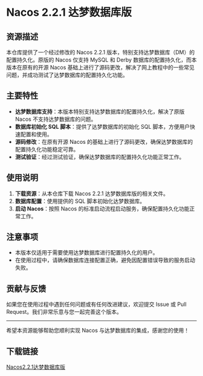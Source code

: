 # Nacos 2.2.1 达梦数据库版

## 资源描述

本仓库提供了一个经过修改的 Nacos 2.2.1 版本，特别支持达梦数据库（DM）的配置持久化。原版的 Nacos 仅支持 MySQL 和 Derby 数据库的配置持久化，而本版本在原有的开源 Nacos 基础上进行了源码更改，解决了网上教程中的一些常见问题，并成功测试了达梦数据库的配置持久化功能。

## 主要特性

- **达梦数据库支持**：本版本特别支持达梦数据库的配置持久化，解决了原版 Nacos 不支持达梦数据库的问题。
- **数据库初始化 SQL 脚本**：提供了达梦数据库的初始化 SQL 脚本，方便用户快速配置和使用。
- **源码修改**：在原有开源 Nacos 的基础上进行了源码更改，确保达梦数据库的配置持久化功能稳定可靠。
- **测试验证**：经过测试验证，确保达梦数据库的配置持久化功能正常工作。

## 使用说明

1. **下载资源**：从本仓库下载 Nacos 2.2.1 达梦数据库版的相关文件。
2. **数据库配置**：使用提供的 SQL 脚本初始化达梦数据库。
3. **启动 Nacos**：按照 Nacos 的标准启动流程启动服务，确保配置持久化功能正常工作。

## 注意事项

- 本版本仅适用于需要使用达梦数据库进行配置持久化的用户。
- 在使用过程中，请确保数据库连接配置正确，避免因配置错误导致的服务启动失败。

## 贡献与反馈

如果您在使用过程中遇到任何问题或有任何改进建议，欢迎提交 Issue 或 Pull Request。我们非常乐意与您一起完善这个版本。

---

希望本资源能够帮助您顺利实现 Nacos 与达梦数据库的集成，感谢您的使用！

## 下载链接

[Nacos2.2.1达梦数据库版](https://pan.quark.cn/s/07c410c313fb)
